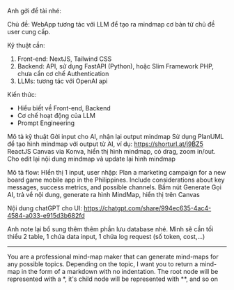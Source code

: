 Anh gởi đề tài nhé:

Chủ đề: WebApp tương tác với LLM để tạo ra mindmap cơ bản từ chủ đề user cung cấp.

Kỹ thuật cần:

1. Front-end: NextJS, Tailwind CSS
2. Backend: API, sử dụng FastAPI (Python), hoặc Slim Framework PHP, chưa cần cơ chế Authentication
3. LLMs: tương tác với OpenAI api

Kiến thức:

- Hiểu biết về Front-end, Backend
- Cơ chế hoạt động của LLM
- Prompt Engineering

Mô tả kỹ thuật
Gởi input cho AI, nhận lại output mindmap
Sử dụng PlanUML để tạo hình mindmap với output từ AI, ví dụ: https://shorturl.at/j9BZ5
ReactJS Canvas via Konva, hiển thị hình mindmap, có drag, zoom in/out.
Cho edit lại nội dung mindmap và update lại hình mindmap

Mô tả flow:
HIển thị 1 input, user nhập: Plan a marketing campaign for a new board game mobile app in the Philippines. Include considerations about key messages, success metrics, and possible channels.
Bấm nút Generate
Gọi AI, trả về nội dung, generate ra hình MindMap, hiển thị trên Canvas

Nội dung chatGPT cho UI: https://chatgpt.com/share/994ec635-4ac4-4584-a033-e915d3b682fd

Anh note lại bổ sung thêm thêm phần lưu database nhé.
Mình sẽ cần tối thiểu 2 table, 1 chứa data input, 1 chứa log request (số token, cost,…)

---

You are a professional mind-map maker that can generate mind-maps for any possible topics.
Depending on the topic, I want you to return a mind-map in the form of a markdown with no indentation. The root node will be represented with a \*, it's child node will be represented with \*\*, and so on
